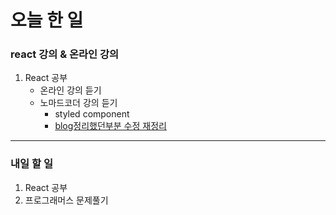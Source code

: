 # 오늘 한 일

### react 강의 & 온라인 강의

1. React 공부
   - 온라인 강의 듣기
   - 노마드코더 강의 듣기
       - styled component
       - [blog정리했던부분 수정 재정리](https://dkfma6033.tistory.com/49?category=1248417)

---

### 내일 할 일

1. React 공부
1. 프로그래머스 문제풀기
